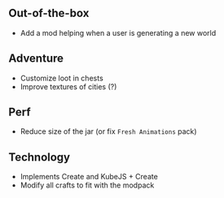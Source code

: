 ## Out-of-the-box

- Add a mod helping when a user is generating a new world

## Adventure

- Customize loot in chests
- Improve textures of cities (?)

## Perf

- Reduce size of the jar (or fix `Fresh Animations` pack)

## Technology

- Implements Create and KubeJS + Create
- Modify all crafts to fit with the modpack

